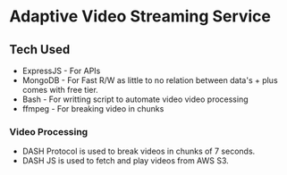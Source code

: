 # Adaptive Video Streaming Service

## Tech Used
- ExpressJS - For APIs
- MongoDB - For Fast R/W as little to no relation between data's + plus comes with free tier.
- Bash - For writting script to automate video video processing
- ffmpeg - For breaking video in chunks

### Video Processing
- DASH Protocol is used to break videos in chunks of 7 seconds.
- DASH JS is used to fetch and play videos from AWS S3.
